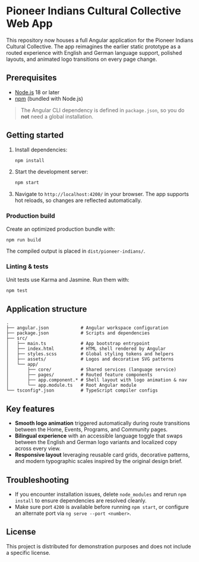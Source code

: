 # Pioneer Indians Cultural Collective Web App

This repository now houses a full Angular application for the Pioneer Indians Cultural Collective. The app reimagines the earlier static prototype as a routed experience with English and German language support, polished layouts, and animated logo transitions on every page change.

## Prerequisites

* [Node.js](https://nodejs.org/) 18 or later
* [npm](https://www.npmjs.com/) (bundled with Node.js)

> The Angular CLI dependency is defined in `package.json`, so you do **not** need a global installation.

## Getting started

1. Install dependencies:
   ```bash
   npm install
   ```
2. Start the development server:
   ```bash
   npm start
   ```
3. Navigate to `http://localhost:4200/` in your browser. The app supports hot reloads, so changes are reflected automatically.

### Production build

Create an optimized production bundle with:
```bash
npm run build
```
The compiled output is placed in `dist/pioneer-indians/`.

### Linting & tests

Unit tests use Karma and Jasmine. Run them with:
```bash
npm test
```

## Application structure

```
.
├── angular.json            # Angular workspace configuration
├── package.json            # Scripts and dependencies
├── src/
│   ├── main.ts             # App bootstrap entrypoint
│   ├── index.html          # HTML shell rendered by Angular
│   ├── styles.scss         # Global styling tokens and helpers
│   ├── assets/             # Logos and decorative SVG patterns
│   └── app/
│       ├── core/           # Shared services (language service)
│       ├── pages/          # Routed feature components
│       ├── app.component.* # Shell layout with logo animation & nav
│       └── app.module.ts   # Root Angular module
└── tsconfig*.json          # TypeScript compiler configs
```

## Key features

* **Smooth logo animation** triggered automatically during route transitions between the Home, Events, Programs, and Community pages.
* **Bilingual experience** with an accessible language toggle that swaps between the English and German logo variants and localized copy across every view.
* **Responsive layout** leveraging reusable card grids, decorative patterns, and modern typographic scales inspired by the original design brief.

## Troubleshooting

* If you encounter installation issues, delete `node_modules` and rerun `npm install` to ensure dependencies are resolved cleanly.
* Make sure port `4200` is available before running `npm start`, or configure an alternate port via `ng serve --port <number>`.

## License

This project is distributed for demonstration purposes and does not include a specific license.
